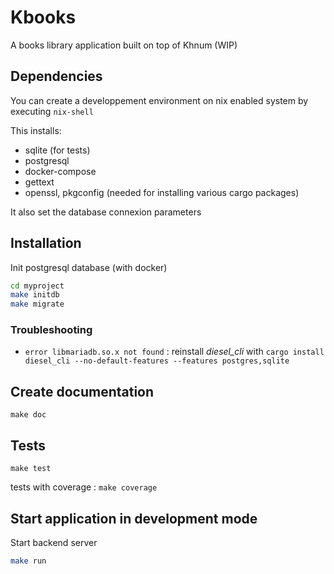 # Kbooks

A books library application built on top of Khnum (WIP)


## Dependencies

You can create a developpement environment on nix enabled system by executing `nix-shell`

This installs: 

* sqlite (for tests)
* postgresql
* docker-compose
* gettext
* openssl, pkgconfig (needed for installing various cargo packages)

It also set the database connexion parameters

## Installation

Init postgresql database (with docker)

```sh
cd myproject
make initdb
make migrate
```


### Troubleshooting 

* `error libmariadb.so.x not found` : reinstall _diesel_cli_ with `cargo install diesel_cli --no-default-features --features postgres,sqlite`

## Create documentation

`make doc`

## Tests

`make test`

tests with coverage : `make coverage`

## Start application in development mode

Start backend server

```sh
make run
```
